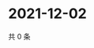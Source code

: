 # 2021-12-02

共 0 条

<!-- BEGIN WEIBO -->
<!-- 最后更新时间 Thu Dec 02 2021 20:00:31 GMT+0800 (China Standard Time) -->

<!-- END WEIBO -->
